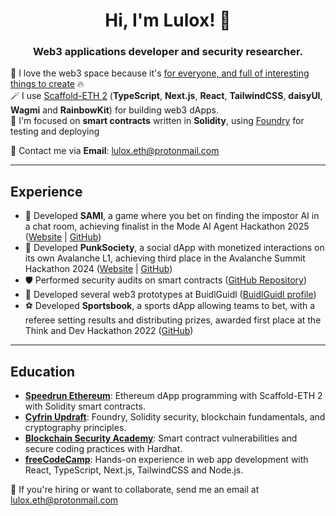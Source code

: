 <div align="center">
  <h1>Hi, I'm Lulox! 👋</h1>
  <h3>Web3 applications developer and security researcher.</h3>
  
</div>
 
💖 I love the web3 space because it's [for everyone, and full of interesting things to create](https://lulox.notion.site/Newbies-Lounge-68ea7c4c5f1a4ec29786be6a76516878) 🔥<br />
🪄 I use [Scaffold-ETH 2](https://scaffoldeth.io/) (**TypeScript**, **Next.js**, **React**, **TailwindCSS**, **daisyUI**, **Wagmi** and **RainbowKit**) for building web3 dApps. <br />
🌱 I'm focused on <b>smart contracts</b> written in **Solidity**, using [Foundry](https://book.getfoundry.sh/getting-started/installation) for testing and deploying<br />
  
💌 Contact me via **Email**: [lulox.eth@protonmail.com](mailto:lulox.eth@protonmail.com)  

---

## Experience

- 🤖 Developed **SAMI**, a game where you bet on finding the impostor AI in a chat room, achieving finalist in the Mode AI Agent Hackathon 2025 ([Website](https://playsami.fun/) | [GitHub](https://github.com/fabian416/sami))
- 🤘 Developed **PunkSociety**, a social dApp with monetized interactions on its own Avalanche L1, achieving third place in the Avalanche Summit Hackathon 2024 ([Website](https://punksociety.xyz/) | [GitHub](https://github.com/luloxi/PunkSociety))
- 🛡 Performed security audits on smart contracts ([GitHub Repository](https://github.com/luloxi/security-reviews))
- 🏰 Developed several web3 prototypes at BuidlGuidl ([BuidlGuidl profile](https://buidlguidl.com/builders/0xfBD9Ca40386A8C632cf0529bbb16b4BEdB59a0A0))
- ⚽ Developed **Sportsbook**, a sports dApp allowing teams to bet, with a referee setting results and distributing prizes, awarded first place at the Think and Dev Hackathon 2022   ([GitHub](https://github.com/luloxi/Sportsbook))

---

## Education

- **[Speedrun Ethereum](https://speedrunethereum.com/)**: Ethereum dApp programming with Scaffold-ETH 2 with Solidity smart contracts.
- **[Cyfrin Updraft](https://www.cyfrin.io/updraft)**: Foundry, Solidity security, blockchain fundamentals, and cryptography principles.
- **[Blockchain Security Academy](https://smartcontractshacking.com/)**: Smart contract vulnerabilities and secure coding practices with Hardhat.
- **[freeCodeCamp](http://freecodecamp.org/)**: Hands-on experience in web app development with React, TypeScript, Next.js, TailwindCSS and Node.js.

💼 If you're hiring or want to collaborate, send me an email at lulox.eth@protonmail.com
